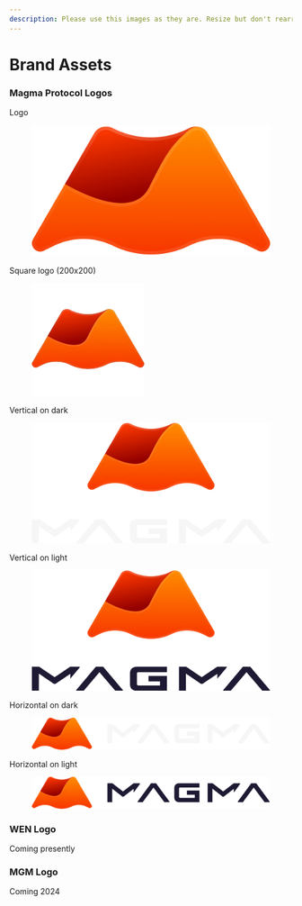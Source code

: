 ```yaml
---
description: Please use this images as they are. Resize but don't rearrange or re-colour.
---
```


# Brand Assets

### Magma Protocol Logos

Logo

<figure><img src="../.gitbook/assets/magma-logo-icon (1).png" alt=""><figcaption></figcaption></figure>

Square logo (200x200)

<figure><img src="../.gitbook/assets/magma_square.png" alt=""><figcaption></figcaption></figure>

Vertical on dark

<figure><img src="../.gitbook/assets/magma-logo-ondark-vertical@8x (1).png" alt=""><figcaption></figcaption></figure>

Vertical on light

<figure><img src="../.gitbook/assets/magma-logo-onlight-vertical@8x (1).png" alt=""><figcaption></figcaption></figure>

Horizontal on dark

<figure><img src="../.gitbook/assets/magma-logo-ondark-horizontal@8x (1).png" alt=""><figcaption></figcaption></figure>

Horizontal on light

<figure><img src="../.gitbook/assets/magma-logo-onlight-horizontal@8x (1).png" alt=""><figcaption></figcaption></figure>

### WEN Logo

Coming presently

### MGM Logo

Coming 2024
